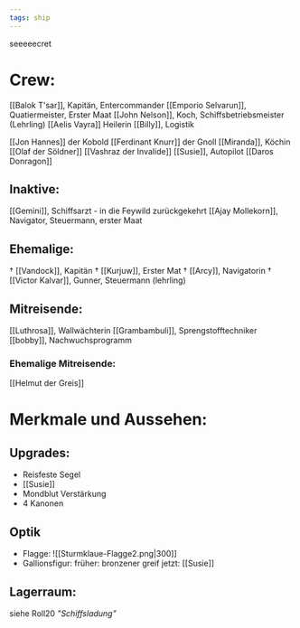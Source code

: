 ```yaml
---
tags: ship
---
```


seeeeecret
# Crew:
[[Balok T'sar]], Kapitän, Entercommander
[[Emporio Selvarun]], Quatiermeister, Erster Maat
[[John Nelson]], Koch, Schiffsbetriebsmeister (Lehrling)
[[Aelis Vayra]] Heilerin
[[Billy]],  Logistik

[[Jon Hannes]] der Kobold
[[Ferdinant Knurr]] der Gnoll
[[Miranda]], Köchin
[[Olaf der Söldner]]
[[Vashraz der Invalide]]
[[Susie]], Autopilot
[[Daros Donragon]]

## Inaktive:
[[Gemini]], Schiffsarzt - in die Feywild zurückgekehrt
[[Ajay Mollekorn]],  Navigator, Steuermann, erster Maat 

## Ehemalige:
† [[Vandock]], Kapitän
† [[Kurjuw]], Erster Mat
† [[Arcy]], Navigatorin
† [[Victor Kalvar]], Gunner, Steuermann (lehrling)

## Mitreisende:
[[Luthrosa]], Wallwächterin
[[Grambambuli]], Sprengstofftechniker
[[bobby]], Nachwuchsprogramm
### Ehemalige Mitreisende:
[[Helmut der Greis]]


# Merkmale und Aussehen:

## Upgrades:
- Reisfeste Segel
- [[Susie]]
- Mondblut Verstärkung
- 4 Kanonen

## Optik
- Flagge:
![[Sturmklaue-Flagge2.png|300]]
- Gallionsfigur:
	früher: bronzener greif
	jetzt: [[Susie]]


## Lagerraum:
siehe Roll20 *"Schiffsladung"*